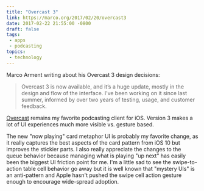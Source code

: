 ```yaml
---
title: "Overcast 3"
link: https://marco.org/2017/02/20/overcast3
date: 2017-02-22 21:55:00 -0800
draft: false
tags:
 - apps
 - podcasting
topics:
 - technology
---
```


Marco Arment writing about his Overcast 3 design decisions:

> Overcast 3 is now available, and it’s a huge update, mostly in the design and flow of the interface. I’ve been working on it since last summer, informed by over two years of testing, usage, and customer feedback.

[Overcast][2] remains my favorite podcasting client for iOS. Version 3 makes a lot of UI experiences much more visible vs. gesture based.

The new "now playing" card metaphor UI is probably my favorite change, as it really captures the best aspects of the card pattern from iOS 10 but improves the stickier parts. I also really appreciate the changes to the queue behavior because managing what is playing "up next" has easily been the biggest UI friction point for me. I'm a little sad to see the swipe-to-action table cell behavior go away but it is well known that "mystery UIs" is an anti-pattern and Apple hasn't pushed the swipe cell action gesture enough to encourage wide-spread adoption.

[2]: https://itunes.apple.com/us/app/overcast-podcast-player/id888422857?mt=8&at=1001lqjA
